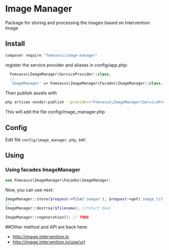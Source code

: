 # Image Manager
Package for storing and processing the images based on Intervention Image

## Install
```bash
composer require "fomvasss/image-manager"
```
register the service provider and aliases in config/app.php:
```php
  Fomvasss\ImageManager\ServiceProvider::class,
  //...
  'ImageManager' => Fomvasss\ImageManager\Facades\ImageManager::class,
```
Then publish assets with 
```bash
php artisan vendor:publish --provider="Fomvasss\ImageManager\ServiceProvider"
```
This will add the file config/image_manager.php
## Config  
Edit file `config/image_manager.php`, set:
  
## Using
### Using facades ImageManager
```php
use Fomvasss\ImageManager\Facades\ImageManager;
```
Now, you can use next: 
```php
ImageManager::store($request->file('images'), $request->get('image_titles'), $request->get('image_alts')); //returt array[[img,title,alt],...,[img,title,alt]]
//...
ImageManager::destroy($filename); //returt bool

```
```php
ImageManager::regeneration(); // TODO
```

##Other method and API are back here:
- http://image.intervention.io
- http://image.intervention.io/use/url

